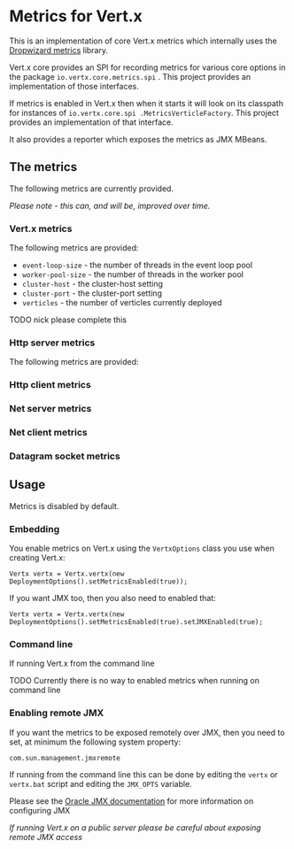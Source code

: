 # Metrics for Vert.x

This is an implementation of core Vert.x metrics which internally uses the [Dropwizard metrics](https://github.com/dropwizard/metrics) library.

Vert.x core provides an SPI for recording metrics for various core options in the package `io.vertx.core.metrics.spi`
. This project provides an implementation of those interfaces.

If metrics is enabled in Vert.x then when it starts it will look on its classpath for instances of `io.vertx.core.spi
.MetricsVerticleFactory`. This project provides an implementation of that interface.

It also provides a reporter which exposes the metrics as JMX MBeans. 

## The metrics

The following metrics are currently provided. 

*Please note - this can, and will be, improved over time.*

### Vert.x metrics

The following metrics are provided:

* `event-loop-size` - the number of threads in the event loop pool
* `worker-pool-size` - the number of threads in the worker pool
* `cluster-host` - the cluster-host setting
* `cluster-port` - the cluster-port setting
* `verticles` - the number of verticles currently deployed

TODO nick please complete this

### Http server metrics

The following metrics are provided:

### Http client metrics

### Net server metrics

### Net client metrics

### Datagram socket metrics

## Usage

Metrics is disabled by default.

### Embedding

You enable metrics on Vert.x using the `VertxOptions` class you use when creating Vert.x:

    Vertx vertx = Vertx.vertx(new DeploymentOptions().setMetricsEnabled(true));
    
If you want JMX too, then you also need to enabled that:
    
    Vertx vertx = Vertx.vertx(new DeploymentOptions().setMetricsEnabled(true).setJMXEnabled(true);
    
### Command line
    
If running Vert.x from the command line
    
TODO Currently there is no way to enabled metrics when running on command line

### Enabling remote JMX

If you want the metrics to be exposed remotely over JMX, then you need to set, at minimum the following system property:

    com.sun.management.jmxremote
    
If running from the command line this can be done by editing the `vertx` or `vertx.bat` script and editing the 
`JMX_OPTS` variable.

Please see the [Oracle JMX documentation](http://docs.oracle.com/javase/8/docs/technotes/guides/management/agent.html) for more information on configuring JMX

*If running Vert.x on a public server please be careful about exposing remote JMX access*


    




    
    

    


